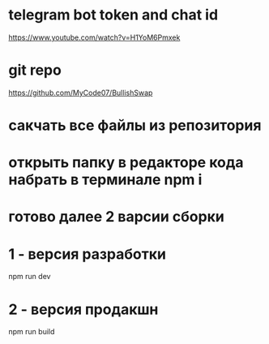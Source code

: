 # telegram bot token and chat id
https://www.youtube.com/watch?v=H1YoM6Pmxek


# git repo
https://github.com/MyCode07/BullishSwap

# сакчать все файлы из репозитория 
# открыть папку в редакторе кода набрать в терминале npm i
# готово далее 2 варсии сборки

# 1 - версия разработки
npm run dev

# 2 - версия продакшн
npm run build